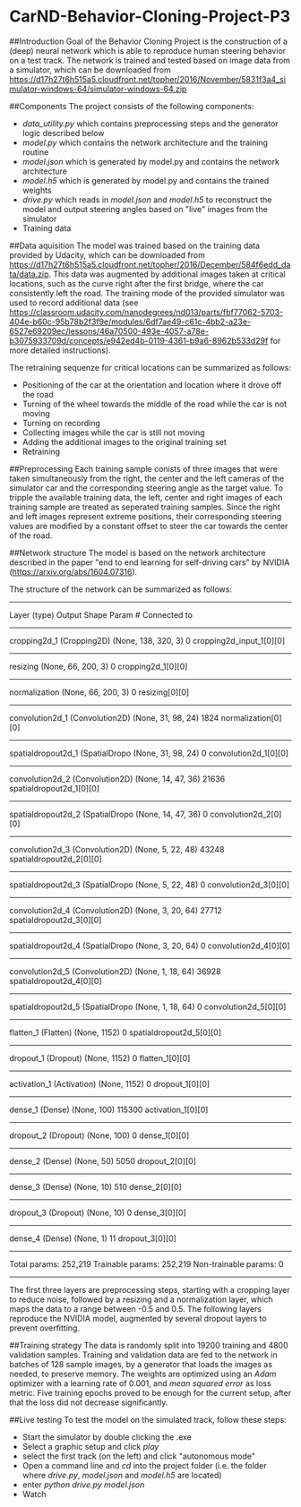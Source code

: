 # CarND-Behavior-Cloning-Project-P3
##Introduction
Goal of the Behavior Cloning Project is the construction of a (deep) neural network which is able to reproduce human steering behavior on a test track. The network is trained and tested based on image data from a simulator, which can be downloaded from https://d17h27t6h515a5.cloudfront.net/topher/2016/November/5831f3a4_simulator-windows-64/simulator-windows-64.zip

##Components
The project consists of the following components: 
- *data_utility.py* which contains preprocessing steps and the generator logic described below
- *model.py* which contains the network architecture and the training routine
- *model.json* which is generated by model.py and contains the network architecture
- *model.h5* which is generated by model.py and contains the trained weights 
- *drive.py* which reads in *model.json* and *model.h5* to reconstruct the model and output steering angles based on "live" images from the simulator
- Training data

##Data aquisition
The model was trained based on the training data provided by Udacity, which can be downloaded from https://d17h27t6h515a5.cloudfront.net/topher/2016/December/584f6edd_data/data.zip. This data was augmented by additional images taken at critical locations, such as the curve right after the first bridge, where the car consistently left the road. The training mode of the provided simulator was used to record additional data (see https://classroom.udacity.com/nanodegrees/nd013/parts/fbf77062-5703-404e-b60c-95b78b2f3f9e/modules/6df7ae49-c61c-4bb2-a23e-6527e69209ec/lessons/46a70500-493e-4057-a78e-b3075933709d/concepts/e942ed4b-0119-4361-b9a6-8962b533d29f for more detailed instructions). 

The retraining sequenze for critical locations can be summarized as follows:

- Positioning of the car at the orientation and location where it drove off the road
- Turning of the wheel towards the middle of the road while the car is not moving
- Turning on recording
- Collecting images while the car is still not moving
- Adding the additional images to the original training set 
- Retraining

##Preprocessing
Each training sample conists of three images that were taken simultaneously from the right, the center and the left cameras of the simulator car and the corresponding steering angle as the target value. To tripple the available training data, the left, center and right images of each training sample are treated as seperated training samples. Since the right and left images represent extreme positions, their corresponding steering values are modified by a constant offset to steer the car towards the center of the road. 

##Network structure
The model is based on the network architecture described in the paper "end to end learning for self-driving cars" by NVIDIA (https://arxiv.org/abs/1604.07316). 

The structure of the network can be summarized as follows: 

____________________________________________________________________________________________________
Layer (type)                     Output Shape          Param #     Connected to
____________________________________________________________________________________________________
cropping2d_1 (Cropping2D)        (None, 138, 320, 3)   0           cropping2d_input_1[0][0]
____________________________________________________________________________________________________
resizing                         (None, 66, 200, 3)    0           cropping2d_1[0][0]
____________________________________________________________________________________________________
normalization                    (None, 66, 200, 3)    0           resizing[0][0]
____________________________________________________________________________________________________
convolution2d_1 (Convolution2D)  (None, 31, 98, 24)    1824        normalization[0][0]
____________________________________________________________________________________________________
spatialdropout2d_1 (SpatialDropo (None, 31, 98, 24)    0           convolution2d_1[0][0]
____________________________________________________________________________________________________
convolution2d_2 (Convolution2D)  (None, 14, 47, 36)    21636       spatialdropout2d_1[0][0]
____________________________________________________________________________________________________
spatialdropout2d_2 (SpatialDropo (None, 14, 47, 36)    0           convolution2d_2[0][0]
____________________________________________________________________________________________________
convolution2d_3 (Convolution2D)  (None, 5, 22, 48)     43248       spatialdropout2d_2[0][0]
____________________________________________________________________________________________________
spatialdropout2d_3 (SpatialDropo (None, 5, 22, 48)     0           convolution2d_3[0][0]
____________________________________________________________________________________________________
convolution2d_4 (Convolution2D)  (None, 3, 20, 64)     27712       spatialdropout2d_3[0][0]
____________________________________________________________________________________________________
spatialdropout2d_4 (SpatialDropo (None, 3, 20, 64)     0           convolution2d_4[0][0]
____________________________________________________________________________________________________
convolution2d_5 (Convolution2D)  (None, 1, 18, 64)     36928       spatialdropout2d_4[0][0]
____________________________________________________________________________________________________
spatialdropout2d_5 (SpatialDropo (None, 1, 18, 64)     0           convolution2d_5[0][0]
____________________________________________________________________________________________________
flatten_1 (Flatten)              (None, 1152)          0           spatialdropout2d_5[0][0]
____________________________________________________________________________________________________
dropout_1 (Dropout)              (None, 1152)          0           flatten_1[0][0]
____________________________________________________________________________________________________
activation_1 (Activation)        (None, 1152)          0           dropout_1[0][0]
____________________________________________________________________________________________________
dense_1 (Dense)                  (None, 100)           115300      activation_1[0][0]
____________________________________________________________________________________________________
dropout_2 (Dropout)              (None, 100)           0           dense_1[0][0]
____________________________________________________________________________________________________
dense_2 (Dense)                  (None, 50)            5050        dropout_2[0][0]
____________________________________________________________________________________________________
dense_3 (Dense)                  (None, 10)            510         dense_2[0][0]
____________________________________________________________________________________________________
dropout_3 (Dropout)              (None, 10)            0           dense_3[0][0]
____________________________________________________________________________________________________
dense_4 (Dense)                  (None, 1)             11          dropout_3[0][0]
____________________________________________________________________________________________________
Total params: 252,219
Trainable params: 252,219
Non-trainable params: 0
________________________________________________________________________________________________

The first three layers are preprocessing steps, starting with a cropping layer to reduce noise, followed by a resizing and a normalization layer, which maps the data to a range between -0.5 and 0.5. The following layers reproduce the NVIDIA model, augmented by several dropout layers to prevent overfitting.

##Training strategy
The data is randomly split into 19200 training and 4800 validation samples. Training and validation data are fed to the network in batches of 128 sample images, by a generator that loads the images as needed, to preserve memory. The weights are optimized using an *Adam* optimizer with a learning rate of 0.001, and *mean squared error* as loss metric. Five training epochs proved to be enough for the current setup, after that the loss did not decrease significantly.

##Live testing
To test the model on the simulated track, follow these steps:
- Start the simulator by double clicking the .exe
- Select a graphic setup and click *play*
- select the first track (on the left) and click "autonomous mode"
- Open a command line and *cd* into the project folder (i.e. the folder where *drive.py*, *model.json* and *model.h5* are located)
- enter *python drive.py model.json*
- Watch



